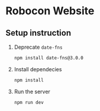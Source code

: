 # Robocon Website

## Setup instruction

1. Deprecate `date-fns`
    ```bash
    npm install date-fns@3.0.0
    ```
1. Install dependecies
    ```bash
    npm install
    ```
1. Run the server
    ```
    npm run dev
    ```